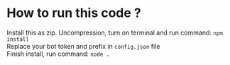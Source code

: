 # How to run this code ?
Install this as zip. Uncompression, turn on terminal and run command: `npm install` <br>
Replace your bot token and prefix in `config.json` file <br>
Finish install, run command: `node .`